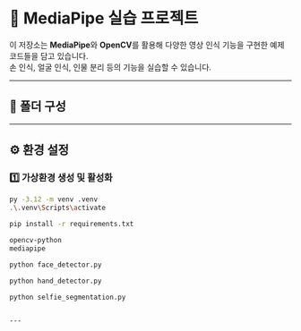 # 🎥 MediaPipe 실습 프로젝트

이 저장소는 **MediaPipe**와 **OpenCV**를 활용해 다양한 영상 인식 기능을 구현한 예제 코드들을 담고 있습니다.  
손 인식, 얼굴 인식, 인물 분리 등의 기능을 실습할 수 있습니다.

---

## 📁 폴더 구성


---

## ⚙️ 환경 설정

### 1️⃣ 가상환경 생성 및 활성화
```bash
py -3.12 -m venv .venv
.\.venv\Scripts\activate

pip install -r requirements.txt

opencv-python
mediapipe

python face_detector.py

python hand_detector.py

python selfie_segmentation.py


---
